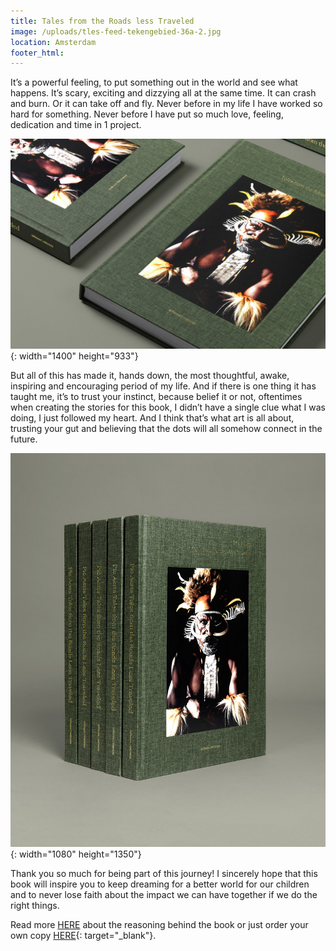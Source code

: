 ```yaml
---
title: Tales from the Roads less Traveled
image: /uploads/tles-feed-tekengebied-36a-2.jpg
location: Amsterdam
footer_html:
---
```


It’s a powerful feeling, to put something out in the world and see what happens. It’s scary, exciting and dizzying all at the same time. It can crash and burn. Or it can take off and fly. Never before in my life I have worked so hard for something. Never before I have put so much love, feeling, dedication and time in 1 project.&nbsp;

![](/uploads/tles-feed-tekengebied-36.jpg){: width="1400" height="933"}

But all of this has made it, hands down, the most thoughtful, awake, inspiring and encouraging period of my life. And if there is one thing it has taught me, it’s to trust your instinct, because belief it or not, oftentimes when creating the stories for this book, I didn’t have a single clue what I was doing, I just followed my heart. And I think that’s what art is all about, trusting your gut and believing that the dots will all somehow connect in the future.

![](/uploads/tles-feed-tekengebied-38.jpg){: width="1080" height="1350"}

Thank you so much for being part of this journey\! I sincerely hope that this book will inspire you to keep dreaming for a better world for our children and to never lose faith about the impact we can have together if we do the right things.&nbsp;

Read more&nbsp;[HERE](https://www.mendo.nl/journal/stories/photographer-pie-aerts-on-capturing-beauty/) about the reasoning behind the book or just order your own copy [HERE](https://www.mendo.nl/?gclid=Cj0KCQiAtf_tBRDtARIsAIbAKe1HubRcQfjm6j-K7o47OH2CNcH0fF8rjEybzbIq3DTHwIS-0BfzBmwaAq5vEALw_wcB){: target="_blank"}.&nbsp;